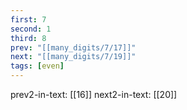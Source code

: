 ```yaml
---
first: 7
second: 1
third: 8
prev: "[[many_digits/7/17]]"
next: "[[many_digits/7/19]]"
tags: [even]
---
```

prev2-in-text: [[16]]
next2-in-text: [[20]]
